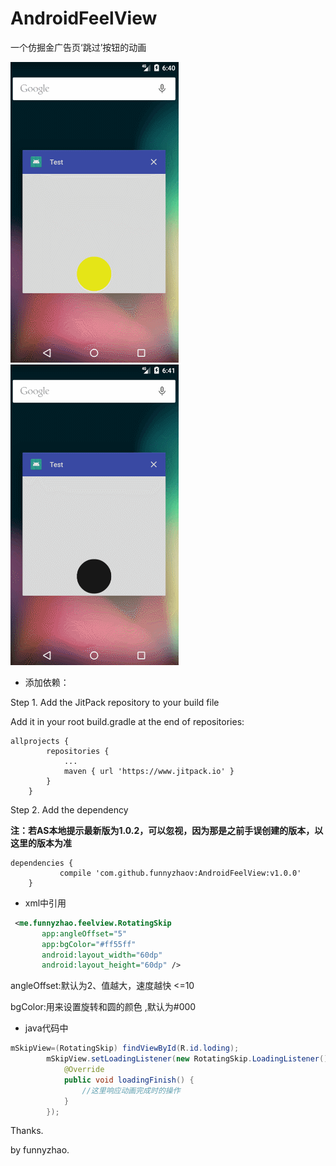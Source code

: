 # AndroidFeelView
一个仿掘金广告页‘跳过’按钮的动画


![img](screenshots/1.gif)
![img](screenshots/2.gif)


- 添加依赖：

Step 1. Add the JitPack repository to your build file

Add it in your root build.gradle at the end of repositories:

```
allprojects {
		repositories {
			...
			maven { url 'https://www.jitpack.io' }
		}
	}
```

Step 2. Add the dependency

**注：若AS本地提示最新版为1.0.2，可以忽视，因为那是之前手误创建的版本，以这里的版本为准**

```
dependencies {
	       compile 'com.github.funnyzhaov:AndroidFeelView:v1.0.0'
	}
```

- xml中引用
```xml
 <me.funnyzhao.feelview.RotatingSkip
       app:angleOffset="5"
       app:bgColor="#ff55ff"
       android:layout_width="60dp"
       android:layout_height="60dp" />
```

angleOffset:默认为2、值越大，速度越快 <=10

bgColor:用来设置旋转和圆的颜色 ,默认为#000


- java代码中

```java
mSkipView=(RotatingSkip) findViewById(R.id.loding);
        mSkipView.setLoadingListener(new RotatingSkip.LoadingListener() {
            @Override
            public void loadingFinish() {
                //这里响应动画完成时的操作
            }
        });
```

Thanks.

by funnyzhao.
